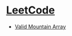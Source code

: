 # [LeetCode](https://leetcode.com)

- [Valid Mountain Array](https://leetcode.com/problems/valid-mountain-array/)